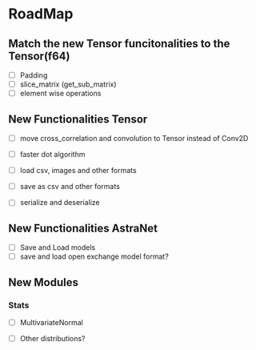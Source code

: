 # RoadMap
## Match the new Tensor<T> funcitonalities to the Tensor(f64)
- [ ] Padding
- [ ] slice_matrix (get_sub_matrix)
- [ ] element wise operations

## New Functionalities Tensor<T>
- [ ] move cross_correlation and convolution to Tensor<T> instead of Conv2D
- [ ] faster dot algorithm
- [ ] load csv, images and other formats
- [ ] save as csv and other formats
- [ ] serialize and deserialize


## New Functionalities AstraNet
- [ ] Save and Load models
- [ ] save and load open exchange model format? 

 ## New Modules
### Stats
- [ ] MultivariateNormal
- [ ] Other distributions?

